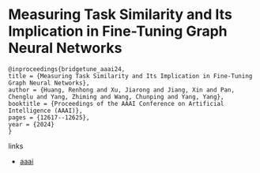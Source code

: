 # Measuring Task Similarity and Its Implication in Fine-Tuning Graph Neural Networks

```
@inproceedings{bridgetune_aaai24,
title = {Measuring Task Similarity and Its Implication in Fine-Tuning Graph Neural Networks},
author = {Huang, Renhong and Xu, Jiarong and Jiang, Xin and Pan, Chenglu and Yang, Zhiming and Wang, Chunping and Yang, Yang},
booktitle = {Proceedings of the AAAI Conference on Artificial Intelligence (AAAI)},
pages = {12617--12625},
year = {2024}
}
```

links
- [aaai](https://ojs.aaai.org/index.php/AAAI/article/view/29156)
